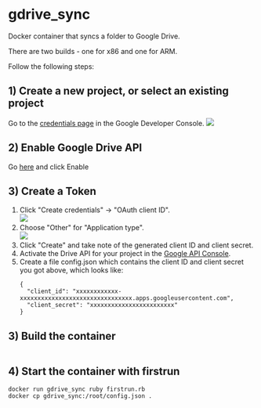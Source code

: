 # gdrive_sync

Docker container that syncs a folder to Google Drive.

There are two builds - one for x86 and one for ARM.

Follow the following steps:

## 1) Create a new project, or select an existing project
Go to the [credentials page](https://console.developers.google.com/apis/credentials) in the Google Developer Console.
![](https://raw.githubusercontent.com/gimite/google-drive-ruby/master/doc/images/create_project.png)

## 2) Enable Google Drive API
Go [here](https://console.developers.google.com/apis/library/drive.googleapis.com/?q=drive) and click Enable

## 3) Create a Token
1. Click "Create credentials" -> "OAuth client ID".<br>
![](https://raw.githubusercontent.com/gimite/google-drive-ruby/master/doc/images/oauth_client_id.png)
1. Choose "Other" for "Application type".<br>
![](https://raw.githubusercontent.com/gimite/google-drive-ruby/master/doc/images/app_type_other.png)
1. Click "Create" and take note of the generated client ID and client secret.
1. Activate the Drive API for your project in the [Google API Console](https://console.developers.google.com/apis/library).
1. Create a file config.json which contains the client ID and client secret you got above, which looks like:
   ```
   {
     "client_id": "xxxxxxxxxxxx-xxxxxxxxxxxxxxxxxxxxxxxxxxxxxxxx.apps.googleusercontent.com",
     "client_secret": "xxxxxxxxxxxxxxxxxxxxxxxx"
   }

   ```


## 3) Build the container

```

```

## 4) Start the container with firstrun

```
docker run gdrive_sync ruby firstrun.rb
docker cp gdrive_sync:/root/config.json .
```
